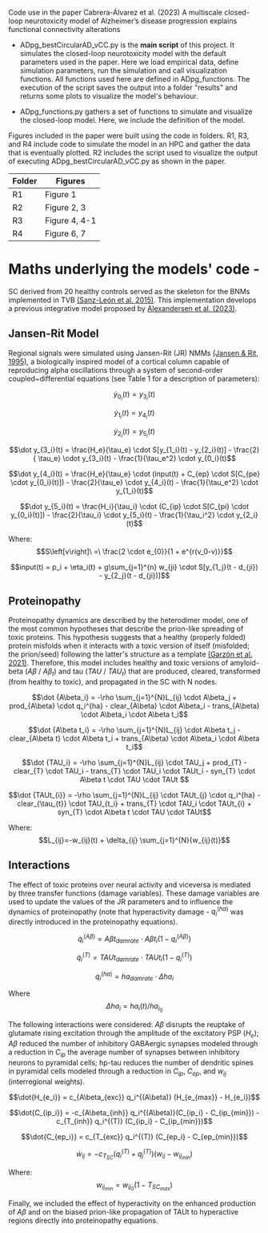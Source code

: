 Code use in the paper Cabrera-Álvarez et al. (2023) A multiscale closed-loop neurotoxicity model of Alzheimer’s disease progression explains functional connectivity alterations



- ADpg_bestCircularAD_vCC.py is the **main script** of this project. It simulates the closed-loop neurotoxicity model with the default parameters used in the paper. Here we load empirical data, define simulation parameters, run the simulation and call visualization functions. All functions used here are defined in ADpg_functions. The execution of the script saves the output into a folder "results" and returns some plots to visualize the model's behaviour. 

- ADpg_functions.py gathers a set of functions to simulate and visualize the closed-loop model. Here, we include the definition of the model. 



Figures included in the paper were built using the code in folders. R1, R3, and R4 include code to simulate the model in an HPC and gather the data that is eventually plotted. R2 includes the script used to visualize the output of executing ADpg_bestCircularAD_vCC.py as shown in the paper.

|Folder| Figures |
|------|---------|
| R1 | Figure 1 |
| R2 | Figure 2, 3 |
| R3 | Figure 4, 4-1 |
| R4 | Figure 6, 7 |



# Maths underlying the models' code -
SC derived from 20 healthy controls served as the skeleton for the BNMs implemented in TVB [(Sanz-León et al. 2015)](https://doi.org/10.1016/j.neuroimage.2015.01.002). This implementation develops a previous integrative model proposed by [Alexandersen et al. (2023)](https://doi.org/10.1098/rsif.2022.0607).


## Jansen-Rit Model
Regional signals were simulated using Jansen-Rit (JR) NMMs [(Jansen & Rit, 1995)](https://doi.org/10.1007/BF00199471), a biologically inspired model of a cortical column capable of reproducing alpha oscillations through a system of second-order coupled~differential equations (see Table 1 for a description of parameters):

$$\dot y_{0_i}(t) = y_{3_i}(t)$$

$$\dot y_{1_i}(t) = y_{4_i}(t)$$

$$\dot y_{2_i}(t) = y_{5_i}(t)$$

$$\dot y_{3_i}(t) = \frac{H_e}{\tau_e} \cdot S[y_{1_i}(t) - y_{2_i}(t)] - \frac{2}{ \tau_e} \cdot y_{3_i}(t) - \frac{1}{\tau_e^2} \cdot y_{0_i}(t)$$

$$\dot y_{4_i}(t) = \frac{H_e}{\tau_e} \cdot (input(t) + C_{ep} \cdot S[C_{pe} \cdot y_{0_i}(t)]) - \frac{2}{\tau_e} \cdot y_{4_i}(t) - \frac{1}{\tau_e^2} \cdot y_{1_i}(t)$$

$$\dot y_{5_i}(t) = \frac{H_i}{\tau_i} \cdot (C_{ip} \cdot S[C_{pi} \cdot y_{0_i}(t)]) - \frac{2}{\tau_i} \cdot y_{5_i}(t) - \frac{1}{\tau_i^2} \cdot y_{2_i}(t)$$

Where:
$$S\left[v\right]\ =\ \frac{2 \cdot e_{0}}{1 + e^{r(v_0-v)}}$$

$$input(t) = p_i + \eta_i(t) + g\sum_{j=1}^{n} w_{ji} \cdot S[y_{1_j}(t - d_{ji}) - y_{2_j}(t - d_{ji})]$$


## Proteinopathy
Proteinopathy dynamics are described by the heterodimer model, one of the most common hypotheses that describe the prion-like spreading of toxic proteins. This hypothesis suggests that a healthy (properly folded) protein misfolds when it interacts with a toxic version of itself (misfolded; the prion/seed) following the latter's structure as a template [(Garzón et al. 2021)](10.1016/j.jtbi.2021.110797). Therefore, this model includes healthy and toxic versions of amyloid-beta ($A\beta$ / $A\beta_t$) and tau ($TAU$ / $TAU_t$) that are produced, cleared, transformed (from healthy to toxic), and propagated in the SC with N nodes. 

$$\dot {A\beta_i} = -\rho \sum_{j=1}^{N}L_{ij} \cdot A\beta_j +  prod_{A\beta} \cdot q_i^{ha} - clear_{A\beta} \cdot A\beta_i - trans_{A\beta} \cdot A\beta_i \cdot A\beta t_i$$

$$\dot {A\beta t_i} = -\rho \sum_{j=1}^{N}L_{ij} \cdot A\beta t_j - clear_{A\beta t} \cdot A\beta t_i + trans_{A\beta} \cdot A\beta_i \cdot A\beta t_i$$

$$\dot {TAU_i} = -\rho \sum_{j=1}^{N}L_{ij} \cdot TAU_j + prod_{T} - clear_{T} \cdot TAU_i - trans_{T} \cdot TAU_i \cdot TAUt_i - syn_{T} \cdot A\beta t \cdot TAU \cdot TAUt $$

$$\dot {TAUt_{i}} = -\rho \sum_{j=1}^{N}L_{ij} \cdot TAUt_{j} \cdot q_i^{ha} - clear_{\tau_{t}} \cdot TAU_{t_i} + trans_{T} \cdot TAU_i \cdot TAUt_{i} + syn_{T} \cdot A\beta t \cdot TAU \cdot TAUt$$

Where:
$$L_{ij}=-w_{ij}(t) + \delta_{ij} \sum_{j=1}^{N}{w_{ij}(t)}$$





## Interactions
The effect of toxic proteins over neural activity and viceversa is mediated by three transfer functions (damage variables). These damage variables are used to update the values of the JR parameters and to influence the dynamics of proteinopathy (note that hyperactivity damage - $q_i^{(ha)}$ was directly introduced in the proteinopathy equations). 
 
 $$\dot q_i^{(A\beta)} = A\beta t_{damrate} \cdot A\beta t_i (1-q_i^{(A\beta)})$$

$$\dot q_i^{(T)} = TAUt_{damrate} \cdot TAUt_i (1-q_i^{(T)})$$

$$\dot q_i^{(ha)} = ha_{damrate} \cdot \Delta ha_i$$

Where
$$\Delta ha_i = ha_i(t) / ha_{i_{0}}$$


 The following interactions were considered: $A\beta$ disrupts the reuptake of glutamate rising excitation through the amplitude of the excitatory PSP ($H_e$); $A\beta$ reduced the number of inhibitory GABAergic synapses modeled through a reduction in $C_{ip}$ the average number of synapses between inhibitory neurons to pyramidal cells; hp-tau reduces the number of dendritic spines in pyramidal cells modeled through a reduction in $C_{ip}$, $C_{ep}$, and $w_{ij}$ (interregional weights).

$$\dot{H_{e_i}} = c_{A\beta_{exc}} q_i^{(A\beta)} (H_{e_{max}} - H_{e_i})$$

$$\dot{C_{ip_i}} = -c_{A\beta_{inh}} q_i^{(A\beta)}(C_{ip_i} - C_{ip_{min}}) - c_{T_{inh}} q_i^{(T)} (C_{ip_i} - C_{ip_{min}})$$

$$\dot{C_{ep_i}} = c_{T_{exc}}  q_i^{(T)}  (C_{ep_i} - C_{ep_{min}})$$


$$\dot w_{ij} = -c_{T_{SC}} (q_i^{(T)} + q_j^{(T)}) (w_{ij} - w_{ij_{min}} )$$

Where: 
$$w_{ij_{min}} = w_{ij_0}  (1 - T_{SC_{max}})$$


Finally, we included the effect of hyperactivity on the enhanced production of $A\beta$ and on the biased prion-like propagation of TAUt to hyperactive regions directly into proteinopathy equations.
